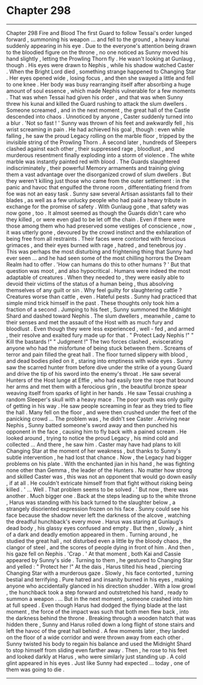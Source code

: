 
# Chapter 298


---

Chapter 298 Fire and Blood
The first Guard to follow Tessai's order lunged forward , summoning his weapon … and fell to the ground , a heavy kunai suddenly appearing in his eye .
Due to the everyone's attention being drawn to the bloodied figure on the throne , no one noticed as Sunny moved his hand slightly , letting the Prowling Thorn fly .
He wasn't looking at Gunlaug , though . His eyes were drawn to Nephis , while his shadow watched Caster .
When the Bright Lord died , something strange happened to Changing Star . Her eyes opened wide , losing focus , and then she swayed a little and fell to one knee .
Her body was busy rearranging itself after absorbing a huge amount of soul essence , which made Nephis vulnerable for a few moments .
That was when Tessai had given his order , and that was when Sunny threw his kunai and killed the Guard rushing to attack the slum dwellers .
Someone screamed , and in the next moment , the great hall of the Castle descended into chaos .
Unnoticed by anyone , Caster suddenly turned into a blur .
'Not so fast ! '
Sunny was thrown of his feet and awkwardly fell , his wrist screaming in pain . He had achieved his goal , though : even while falling , he saw the proud Legacy rolling on the marble floor , tripped by the invisible string of the Prowling Thorn .
A second later , hundreds of Sleepers clashed against each other , their suppressed rage , bloodlust , and murderous resentment finally exploding into a storm of violence .
The white marble was instantly painted red with blood .
The Guards slaughtered indiscriminately , their powerful Memory armaments and training giving them a vast advantage over the disorganized crowd of slum dwellers . But they weren't killing just those who came from the outer settlement : in the panic and havoc that engulfed the throne room , differentiating friend from foe was not an easy task .
Sunny saw several Artisan assistants fall to their blades , as well as a few unlucky people who had paid a heavy tribute in exchange for the promise of safety .
With Gunlaug gone , that safety was now gone , too .
It almost seemed as though the Guards didn't care who they killed , or were even glad to be let off the chain . Even if there were those among them who had preserved some vestiges of conscience , now , it was utterly gone , devoured by the crowd instinct and the exhilaration of being free from all restraints . Their faces were contorted with ferocious grimaces , and their eyes burned with rage , hatred , and tenebrous joy .
This was perhaps the most disturbing and frightening thing that Sunny had ever seen … and he had seen some of the most chilling horrors the Dream Realm had to offer .
'How can humans do this to other humans ? '
But that question was moot , and also hypocritical . Humans were indeed the most adaptable of creatures . When they needed to , they were easily able to devoid their victims of the status of a human being , thus absolving themselves of any guilt or sin . Why feel guilty for slaughtering cattle ?
Creatures worse than cattle , even . Hateful pests .
Sunny had practiced that simple mind trick himself in the past .
These thoughts only took him a fraction of a second . Jumping to his feet , Sunny summoned the Midnight Shard and dashed toward Nephis .
The slum dwellers , meanwhile , came to their senses and met the assault of the Host with as much fury and bloodlust . Even though they were less experienced , well - fed , and armed , their resolve and exalted fury made up for that .
" Protect Lady Nephis !"
" Kill the bastards !"
" Judgment !"
The two forces clashed , eviscerating anyone who had the misfortune of being stuck between them . Screams of terror and pain filled the great hall . The floor turned slippery with blood , and dead bodies piled on it , staring into emptiness with wide eyes .
Sunny saw the scarred hunter from before dive under the strike of a young Guard and drive the tip of his sword into the enemy's throat . He saw several Hunters of the Host lunge at Effie , who had easily tore the rope that bound her arms and met them with a ferocious grin , the beautiful bronze spear weaving itself from sparks of light in her hands . He saw Tessai crushing a random Sleeper's skull with a heavy mace . The poor youth was only guilty of getting in his way .
He saw people screaming in fear as they tried to flee the hall . Many fell on the floor , and were then crushed under the feet of the panicking crowd …
The problem was , he didn't see Caster .
Arriving near Nephis , Sunny batted someone's sword away and then punched his opponent in the face , causing him to fly back with a pained scream . He looked around , trying to notice the proud Legacy , his mind cold and collected …
And there , he saw him . Caster may have had plans to kill Changing Star at the moment of her weakness , but thanks to Sunny's subtle intervention , he had lost that chance .
Now , the Legacy had bigger problems on his plate . With the enchanted jian in his hand , he was fighting none other than Gemma , the leader of the Hunters . No matter how strong and skilled Caster was , this was not an opponent that would go down easily , if at all . He couldn't extricate himself from that fight without risking being killed .
' ... Well . That problem seems to be solved . '
But now , there was another . Much bigger one .
Back at the steps leading up to the white throne , Harus was standing with his back turned to the slaughter below , a strangely disoriented expression frozen on his face .
Sunny could see his face because the shadow never left the darkness of the alcove , watching the dreadful hunchback's every move .
Harus was staring at Gunlaug's dead body , his glassy eyes confused and empty .
But then , slowly , a hint of a dark and deadly emotion appeared in them .
Turning around , he studied the great hall , not disturbed even a little by the bloody chaos , the clangor of steel , and the scores of people dying in front of him .
And then , his gaze fell on Nephis .
'Crap . '
At that moment , both Kai and Cassie appeared by Sunny's side . Turning to them , he gestured to Changing Star and yelled :
" Protect her !"
At the dais , Harus tilted his head , piercing Changing Star with a murderous gaze . Slowly , his face contorted , turning bestial and terrifying . Pure hatred and insanity burned in his eyes , making anyone who accidentally glanced in his direction shudder .
With a low growl , the hunchback took a step forward and outstretched his hand , ready to summon a weapon .
… But in the next moment , someone crashed into him at full speed . Even though Harus had dodged the flying blade at the last moment , the force of the impact was such that both men flew back , into the darkness behind the throne .
Breaking through a wooden hatch that was hidden there , Sunny and Harus rolled down a long flight of stone stairs and left the havoc of the great hall behind .
A few moments later , they landed on the floor of a wide corridor and were thrown away from each other . Sunny twisted his body to regain his balance and used the Midnight Shard to stop himself from sliding even farther away .
Then , he rose to his feet and looked darkly at Harus , who were similarly just standing up .
A cold glint appeared in his eyes .
Just like Sunny had expected … today , one of them was going to die .

---


